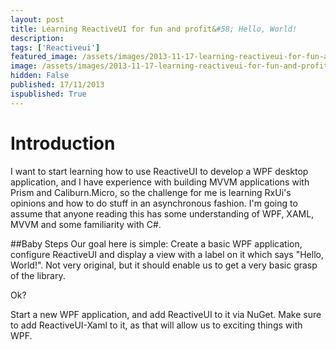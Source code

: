 ```yaml
---
layout: post
title: Learning ReactiveUI for fun and profit&#58; Hello, World!
description: 
tags: ['Reactiveui']
featured_image: /assets/images/2013-11-17-learning-reactiveui-for-fun-and-profit-hello-world.webp
image: /assets/images/2013-11-17-learning-reactiveui-for-fun-and-profit-hello-world.webp
hidden: False
published: 17/11/2013
ispublished: True
---
```

# Introduction
I want to start learning how to use ReactiveUI to develop a WPF desktop application, and I have experience with building MVVM applications with Prism and Caliburn.Micro, so the challenge for me is learning RxUi's opinions and how to do stuff in an asynchronous fashion. I'm going to assume that anyone reading this has some understanding of WPF, XAML, MVVM and some familiarity with C#.

##Baby Steps
Our goal here is simple: Create a basic WPF application, configure ReactiveUI and display a view with a label on it which says "Hello, World!". Not very original, but it should enable us to get a very basic grasp of the library.

Ok?

Start a new WPF application, and add ReactiveUI to it via NuGet. Make sure to add ReactiveUI-Xaml to it, as that will allow us to exciting things with WPF.
